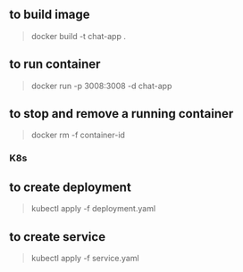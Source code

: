 ## to build image
>docker build -t chat-app .

## to run container  
> docker run -p 3008:3008 -d chat-app  

## to stop and remove a running container 
> docker rm -f container-id

### K8s
## to create deployment
> kubectl apply -f deployment.yaml

## to create service
> kubectl apply -f service.yaml